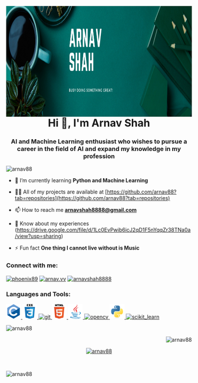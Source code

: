 <img align="right" alt="Code" src="https://github.com/arnav88/arnav88/blob/main/Simple%20Work%20LinkedIn%20Banner.png" width="1200" height="300" />
<h1 align="center">Hi 👋, I'm Arnav Shah</h1>
<h3 align="center">AI and Machine Learning enthusiast who wishes to pursue a career in the field of AI and expand my knowledge in my profession</h3>

<p align="left"> <img src="https://komarev.com/ghpvc/?username=arnav88&label=Visitors&color=0182f4&style=plastic" alt="arnav88" /> </p>

- 🌱 I’m currently learning **Python and Machine Learning**

- 👨‍💻 All of my projects are available at [https://github.com/arnav88?tab=repositories](https://github.com/arnav88?tab=repositories)

- 📫 How to reach me **arnavshah8888@gmail.com**

- 📄 Know about my experiences (https://drive.google.com/file/d/1Lc0EvPwib6icJ2qD1F5nYqqZr38TNa0a/view?usp=sharing)

- ⚡ Fun fact **One thing I cannot live without is Music**

<h3 align="left">Connect with me:</h3>
<p align="left">
<a href="https://linkedin.com/in/phoenix89" target="blank"><img align="center" src="https://raw.githubusercontent.com/rahuldkjain/github-profile-readme-generator/master/src/images/icons/Social/linked-in-alt.svg" alt="phoenix89" height="30" width="40" /></a>
<a href="https://instagram.com/arnav.vv" target="blank"><img align="center" src="https://raw.githubusercontent.com/rahuldkjain/github-profile-readme-generator/master/src/images/icons/Social/instagram.svg" alt="arnav.vv" height="30" width="40" /></a>
<a href="https://www.hackerrank.com/arnavshah8888" target="blank"><img align="center" src="https://raw.githubusercontent.com/rahuldkjain/github-profile-readme-generator/master/src/images/icons/Social/hackerrank.svg" alt="arnavshah8888" height="30" width="40" /></a>
</p>

<h3 align="left">Languages and Tools:</h3>
<p align="left"> <a href="https://www.cprogramming.com/" target="_blank"> <img src="https://raw.githubusercontent.com/devicons/devicon/master/icons/c/c-original.svg" alt="c" width="40" height="40"/> </a> <a href="https://www.w3schools.com/css/" target="_blank"> <img src="https://raw.githubusercontent.com/devicons/devicon/master/icons/css3/css3-original-wordmark.svg" alt="css3" width="40" height="40"/> </a> <a href="https://git-scm.com/" target="_blank"> <img src="https://www.vectorlogo.zone/logos/git-scm/git-scm-icon.svg" alt="git" width="40" height="40"/> </a> <a href="https://www.w3.org/html/" target="_blank"> <img src="https://raw.githubusercontent.com/devicons/devicon/master/icons/html5/html5-original-wordmark.svg" alt="html5" width="40" height="40"/> </a> <a href="https://www.java.com" target="_blank"> <img src="https://raw.githubusercontent.com/devicons/devicon/master/icons/java/java-original.svg" alt="java" width="40" height="40"/> </a> <a href="https://opencv.org/" target="_blank"> <img src="https://www.vectorlogo.zone/logos/opencv/opencv-icon.svg" alt="opencv" width="40" height="40"/> </a> <a href="https://www.python.org" target="_blank"> <img src="https://raw.githubusercontent.com/devicons/devicon/master/icons/python/python-original.svg" alt="python" width="40" height="40"/> </a> <a href="https://scikit-learn.org/" target="_blank"> <img src="https://upload.wikimedia.org/wikipedia/commons/0/05/Scikit_learn_logo_small.svg" alt="scikit_learn" width="40" height="40"/> </a> </p>

<p align="left"> 
<p>&nbsp;<img align="left" src="https://github-readme-stats.vercel.app/api?username=arnav88&show_icons=true&theme=tokyonight&hide_border=true&locale=en" alt="arnav88" /></p>

<p><img align="right" src="https://github-readme-stats.vercel.app/api/top-langs?username=arnav88&show_icons=true&theme=tokyonight&hide_border=true&locale=en&layout=compact" alt="arnav88" /></p>
<br>
</p>

<p align="middle"> <a href="https://github.com/ryo-ma/github-profile-trophy"><img src="https://github-profile-trophy.vercel.app/?username=arnav88&margin-w=15&margin-h=15&no-bg=true&theme=darkhub" alt="arnav88" /></a> </p>
<br>

<p><img align="left" src="https://github-readme-streak-stats.herokuapp.com/?user=arnav88&theme=dark" alt="arnav88" /></p>
